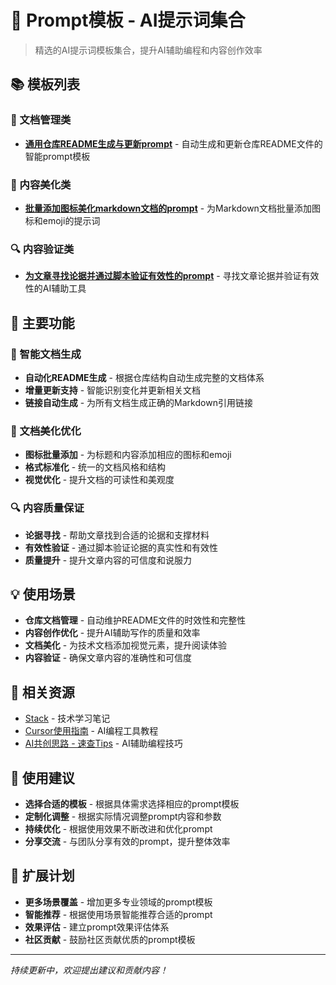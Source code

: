 # 🎯 Prompt模板 - AI提示词集合

> 精选的AI提示词模板集合，提升AI辅助编程和内容创作效率

## 📚 模板列表

### 🔄 文档管理类
- **[通用仓库README生成与更新prompt](通用仓库README生成与更新prompt.md)** - 自动生成和更新仓库README文件的智能prompt模板

### 🎨 内容美化类
- **[批量添加图标美化markdown文档的prompt](批量添加图标美化markdown文档的prompt.md)** - 为Markdown文档批量添加图标和emoji的提示词

### 🔍 内容验证类
- **[为文章寻找论据并通过脚本验证有效性的prompt](为文章寻找论据并通过脚本验证有效性的prompt.md)** - 寻找文章论据并验证有效性的AI辅助工具

## 🎯 主要功能

### 📝 智能文档生成
- **自动化README生成** - 根据仓库结构自动生成完整的文档体系
- **增量更新支持** - 智能识别变化并更新相关文档
- **链接自动生成** - 为所有文档生成正确的Markdown引用链接

### 🎨 文档美化优化
- **图标批量添加** - 为标题和内容添加相应的图标和emoji
- **格式标准化** - 统一的文档风格和结构
- **视觉优化** - 提升文档的可读性和美观度

### 🔍 内容质量保证
- **论据寻找** - 帮助文章找到合适的论据和支撑材料
- **有效性验证** - 通过脚本验证论据的真实性和有效性
- **质量提升** - 提升文章内容的可信度和说服力

## 💡 使用场景

- **仓库文档管理** - 自动维护README文件的时效性和完整性
- **内容创作优化** - 提升AI辅助写作的质量和效率
- **文档美化** - 为技术文档添加视觉元素，提升阅读体验
- **内容验证** - 确保文章内容的准确性和可信度

## 🔗 相关资源

- [Stack](../#%20🏗️%20Stack%20-%20技术栈学习笔记/) - 技术学习笔记
- [Cursor使用指南](../#%20🚀%20Cursor%20IDE%20使用指南/) - AI编程工具教程
- [AI共创思路 - 速查Tips](../#%20AI共创思路%20-%20速查Tips.md) - AI辅助编程技巧

## 📖 使用建议

- **选择合适的模板** - 根据具体需求选择相应的prompt模板
- **定制化调整** - 根据实际情况调整prompt内容和参数
- **持续优化** - 根据使用效果不断改进和优化prompt
- **分享交流** - 与团队分享有效的prompt，提升整体效率

## 🚀 扩展计划

- **更多场景覆盖** - 增加更多专业领域的prompt模板
- **智能推荐** - 根据使用场景智能推荐合适的prompt
- **效果评估** - 建立prompt效果评估体系
- **社区贡献** - 鼓励社区贡献优质的prompt模板

---

*持续更新中，欢迎提出建议和贡献内容！*
